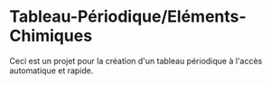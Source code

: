 # Tableau-Périodique/Eléments-Chimiques
Ceci est un projet pour la création d'un tableau périodique à l'accès automatique et rapide.
